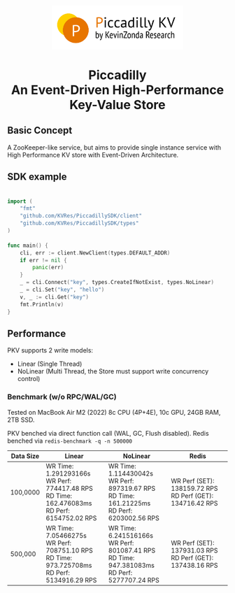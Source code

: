 <p align="center"><img style="width: 300px" src="./doc/piccadility.png"></img></p>
<h1 align="center">Piccadilly<br>An Event-Driven High-Performance Key-Value Store</h1>

## Basic Concept

A ZooKeeper-like service, but aims to provide single instance service with High Performance KV store with Event-Driven Architecture.

## SDK example

```go

import (
    "fmt"
    "github.com/KVRes/PiccadillySDK/client"
    "github.com/KVRes/PiccadillySDK/types"
)

func main() {
    cli, err := client.NewClient(types.DEFAULT_ADDR)
    if err != nil {
        panic(err)
    }
    _ = cli.Connect("key", types.CreateIfNotExist, types.NoLinear)
    _ = cli.Set("key", "hello")
    v, _ := cli.Get("key")
    fmt.Println(v)
}

```

## Performance

PKV supports 2 write models:

- Linear (Single Thread)
- NoLinear (Multi Thread, the Store must support write concurrency control)

### Benchmark (w/o RPC/WAL/GC)

Tested on MacBook Air M2 (2022) 8c CPU (4P+4E), 10c GPU, 24GB RAM, 2TB SSD.

PKV benched via direct function call (WAL, GC, Flush disabled). Redis benched via `redis-benchmark -q -n 500000`

| Data Size | Linear | NoLinear                                                                                            | Redis |
|-----------|-----------|-----------------------------------------------------------------------------------------------------| --- |
| 100,0000   | WR Time: 1.291293166s<br>WR Perf: 774417.48 RPS<br>RD Time: 162.476083ms<br>RD Perf: 6154752.02 RPS | WR Time: 1.114430042s<br>WR Perf: 897319.67 RPS<br>RD Time: 161.21225ms<br>RD Perf: 6203002.56 RPS  | WR Perf (SET): 138159.72 RPS<br>RD Perf (GET): 134716.42 RPS |
| 500,000 | WR Time: 7.05466275s<br>WR Perf: 708751.10 RPS<br>RD Time: 973.725708ms<br>RD Perf: 5134916.29 RPS | WR Time: 6.241516166s<br>WR Perf: 801087.41 RPS<br>RD Time: 947.381083ms<br>RD Perf: 5277707.24 RPS | WR Perf (SET): 137931.03 RPS<br>RD Perf (GET): 137438.16 RPS |